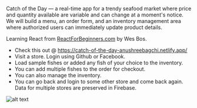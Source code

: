 Catch of the Day — a real-time app for a trendy seafood market where price and quantity available are variable and can change at a moment's notice. We will build a menu, an order form, and an inventory management area where authorized users can immediately update product details.

Learning React from [ReactForBeginners.com](https://ReactForBeginners.com) by Wes Bos.

- Check this out @ https://catch-of-the-day-anushreebagchi.netlify.app/
- Visit a store. Login using Github or Facebook.
- Load sample fishes or added any fish of your choice to the inventory.
- You can add multiple fishes to the order for checkout.
- You can also manage the inventory.
- You can go back and login to some other store and come back again. Data for multiple stores are preserved in Firebase.


![alt text](https://media.giphy.com/media/mG1OTIhljvPwshavk9/giphy.gif "Image of the project")

